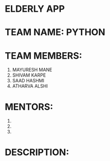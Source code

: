 # ELDERLY APP

# TEAM NAME: PYTHON

# TEAM MEMBERS:
 1. MAYURESH MANE
 2. SHIVAM KARPE
 3. SAAD HASHMI
 4. ATHARVA ALSHI

 # MENTORS:
 1.
 2.
 3.

# DESCRIPTION: